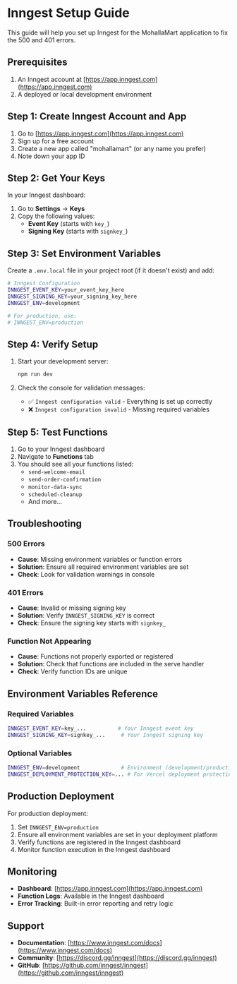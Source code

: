 # Inngest Setup Guide

This guide will help you set up Inngest for the MohallaMart application to fix the 500 and 401 errors.

## Prerequisites

1. An Inngest account at [https://app.inngest.com](https://app.inngest.com)
2. A deployed or local development environment

## Step 1: Create Inngest Account and App

1. Go to [https://app.inngest.com](https://app.inngest.com)
2. Sign up for a free account
3. Create a new app called "mohallamart" (or any name you prefer)
4. Note down your app ID

## Step 2: Get Your Keys

In your Inngest dashboard:

1. Go to **Settings** → **Keys**
2. Copy the following values:
   - **Event Key** (starts with `key_`)
   - **Signing Key** (starts with `signkey_`)

## Step 3: Set Environment Variables

Create a `.env.local` file in your project root (if it doesn't exist) and add:

```bash
# Inngest Configuration
INNGEST_EVENT_KEY=your_event_key_here
INNGEST_SIGNING_KEY=your_signing_key_here
INNGEST_ENV=development

# For production, use:
# INNGEST_ENV=production
```

## Step 4: Verify Setup

1. Start your development server:
   ```bash
   npm run dev
   ```

2. Check the console for validation messages:
   - ✅ `Inngest configuration valid` - Everything is set up correctly
   - ❌ `Inngest configuration invalid` - Missing required variables

## Step 5: Test Functions

1. Go to your Inngest dashboard
2. Navigate to **Functions** tab
3. You should see all your functions listed:
   - `send-welcome-email`
   - `send-order-confirmation`
   - `monitor-data-sync`
   - `scheduled-cleanup`
   - And more...

## Troubleshooting

### 500 Errors
- **Cause**: Missing environment variables or function errors
- **Solution**: Ensure all required environment variables are set
- **Check**: Look for validation warnings in console

### 401 Errors
- **Cause**: Invalid or missing signing key
- **Solution**: Verify `INNGEST_SIGNING_KEY` is correct
- **Check**: Ensure the signing key starts with `signkey_`

### Function Not Appearing
- **Cause**: Functions not properly exported or registered
- **Solution**: Check that functions are included in the serve handler
- **Check**: Verify function IDs are unique

## Environment Variables Reference

### Required Variables
```bash
INNGEST_EVENT_KEY=key_...          # Your Inngest event key
INNGEST_SIGNING_KEY=signkey_...     # Your Inngest signing key
```

### Optional Variables
```bash
INNGEST_ENV=development             # Environment (development/production)
INNGEST_DEPLOYMENT_PROTECTION_KEY=... # For Vercel deployment protection
```

## Production Deployment

For production deployment:

1. Set `INNGEST_ENV=production`
2. Ensure all environment variables are set in your deployment platform
3. Verify functions are registered in the Inngest dashboard
4. Monitor function execution in the Inngest dashboard

## Monitoring

- **Dashboard**: [https://app.inngest.com](https://app.inngest.com)
- **Function Logs**: Available in the Inngest dashboard
- **Error Tracking**: Built-in error reporting and retry logic

## Support

- **Documentation**: [https://www.inngest.com/docs](https://www.inngest.com/docs)
- **Community**: [https://discord.gg/inngest](https://discord.gg/inngest)
- **GitHub**: [https://github.com/inngest/inngest](https://github.com/inngest/inngest)